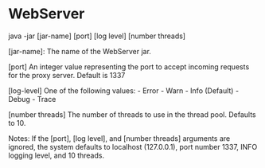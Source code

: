 WebServer
=========

java -jar [jar-name] [port] [log level] [number threads]

[jar-name]:
	The name of the WebServer jar.

[port]
	An integer value representing the port to accept incoming requests
	for the proxy server. Default is 1337
	
[log-level]
    One of the following values:
    - Error
    - Warn
    - Info (Default)
    - Debug
    - Trace
    
[number threads]
    The number of threads to use in the thread pool. Defaults to 10.

Notes:
	If the [port], [log level], and [number threads] arguments are ignored, 
	the system defaults to localhost (127.0.0.1), port number 1337, INFO logging level, and 10 threads.